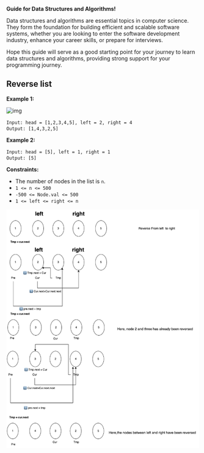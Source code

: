 
**Guide for Data Structures and Algorithms!**

Data structures and algorithms are essential topics in computer science. They form the foundation for building efficient and scalable software systems, whether you are looking to enter the software development industry, enhance your career skills, or prepare for interviews.

Hope this guide will serve as a good starting point for your journey to learn data structures and algorithms, providing strong support for your programming journey. 

## Reverse list 
**Example 1:**

![img](https://assets.leetcode.com/uploads/2021/02/19/rev2ex2.jpg)

```
Input: head = [1,2,3,4,5], left = 2, right = 4
Output: [1,4,3,2,5]
```

**Example 2:**

```
Input: head = [5], left = 1, right = 1
Output: [5]
```

 

**Constraints:**

- The number of nodes in the list is `n`.
- `1 <= n <= 500`
- `-500 <= Node.val <= 500`
- `1 <= left <= right <= n`



![Image Description](反转链表.drawio.png)
